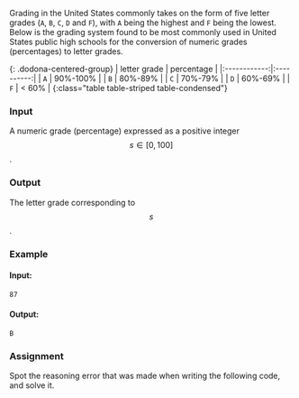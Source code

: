 Grading in the United States commonly takes on the form of five letter grades (`A`, `B`, `C`, `D` and `F`), with `A` being the highest and `F` being the lowest. Below is the grading system found to be most commonly used in United States public high schools for the conversion of numeric grades (percentages) to letter grades.

{: .dodona-centered-group}
| letter grade | percentage |
|:------------:|:----------:|
| `A` | 90%-100% |
| `B` | 80%-89% |
| `C` | 70%-79% |
| `D` | 60%-69% |
| `F` | < 60% |
{:class="table table-striped table-condensed"}

### Input

A numeric grade (percentage) expressed as a positive integer $$s \in [0, 100]$$.

### Output

The letter grade corresponding to $$s$$.

### Example

#### Input:

```
87
```

#### Output:

```
B
```

### Assignment

Spot the reasoning error that was made when writing the following code, and solve it.
